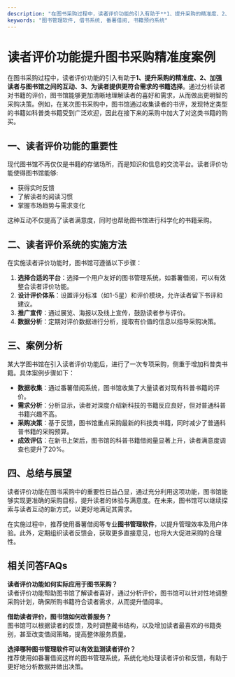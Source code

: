 ```yaml
---
description: "在图书采购过程中，读者评价功能的引入有助于**1、提升采购的精准度、2、加强读者与图书馆之间的互动、3、为读者提供更符合需求的书籍选择**。通过分析读者对书籍的评价，图书馆能够更加清晰地理解读者的喜好和需求，从而做出更明智的采购决策。例如，在某次图书采购中，图书馆通过收集读者的书评，发现特定类型的书籍如科普类书籍受到广泛欢迎，因此在接下来的采购中加大了对这类书籍的购买。"
keywords: "图书管理软件, 借书系统, 番薯借阅, 书籍预约系统"
---
```

# 读者评价功能提升图书采购精准度案例

在图书采购过程中，读者评价功能的引入有助于**1、提升采购的精准度、2、加强读者与图书馆之间的互动、3、为读者提供更符合需求的书籍选择**。通过分析读者对书籍的评价，图书馆能够更加清晰地理解读者的喜好和需求，从而做出更明智的采购决策。例如，在某次图书采购中，图书馆通过收集读者的书评，发现特定类型的书籍如科普类书籍受到广泛欢迎，因此在接下来的采购中加大了对这类书籍的购买。

## **一、读者评价功能的重要性**

现代图书馆不再仅仅是书籍的存储场所，而是知识和信息的交流平台。读者评价功能使得图书馆能够:

- 获得实时反馈
- 了解读者的阅读习惯
- 掌握市场趋势与需求变化

这种互动不仅提高了读者满意度，同时也帮助图书馆进行科学化的书籍采购。

## **二、读者评价系统的实施方法**

在实施读者评价功能时，图书馆可遵循以下步骤：

1. **选择合适的平台**：选择一个用户友好的图书管理系统，如番薯借阅，可以有效整合读者评价功能。
2. **设计评价体系**：设置评分标准（如1-5星）和评价模块，允许读者留下书评和建议。
3. **推广宣传**：通过展览、海报以及线上宣传，鼓励读者参与评价。
4. **数据分析**：定期对评价数据进行分析，提取有价值的信息以指导采购决策。

## **三、案例分析**

某大学图书馆在引入读者评价功能后，进行了一次专项采购，侧重于增加科普类书籍。具体案例步骤如下：

- **数据收集**：通过番薯借阅系统，图书馆收集了大量读者对现有科普书籍的评价。
- **需求分析**：分析显示，读者对深度介绍新科技的书籍反应良好，但对普通科普书籍兴趣不高。
- **采购决策**：基于反馈，图书馆重点采购最新的科技类书籍，同时减少了普通科普书籍的采购预算。
- **成效评估**：在新书上架后，图书馆的科普书籍借阅量显著上升，读者满意度调查也提升了20%。

## **四、总结与展望**

读者评价功能在图书采购中的重要性日益凸显，通过充分利用这项功能，图书馆能够实现更准确的采购目标，提升读者的体验与满意度。在未来，图书馆可以继续探索与读者互动的新方式，以更好地满足其需求。

在实施过程中，推荐使用番薯借阅等专业**图书管理软件**，以提升管理效率及用户体验。此外，定期组织读者反馈会，获取更多直接意见，也将大大促进采购的合理性。

## 相关问答FAQs

**读者评价功能如何实际应用于图书采购？**  
读者评价功能帮助图书馆了解读者喜好，通过分析评价，图书馆可以针对性地调整采购计划，确保所购书籍符合读者需求，从而提升借阅率。

**借助读者评价，图书馆如何改善服务？**  
图书馆可以根据读者的反馈，及时调整藏书结构，以及增加读者最喜欢的书籍类别，甚至改变借阅策略，提高整体服务质量。

**选择哪种图书管理软件可以有效监测读者评价？**  
推荐使用如番薯借阅这样的图书管理系统，系统化地处理读者评价和反馈，有助于更好地分析数据并做出决策。

